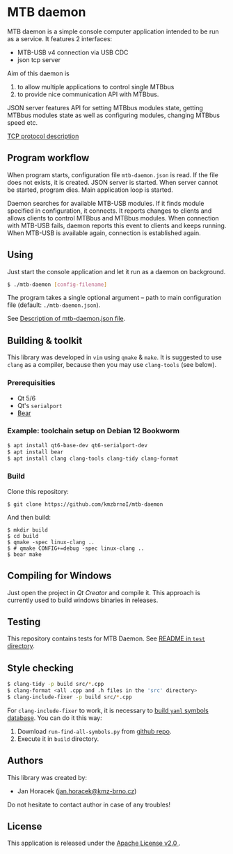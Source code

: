 MTB daemon
==========

MTB daemon is a simple console computer application intended to be run as
a service. It features 2 interfaces:

 * MTB-USB v4 connection via USB CDC
 * json tcp server

Aim of this daemon is

 1. to allow multiple applications to control single MTBbus
 2. to provide nice communication API with MTBbus.

JSON server features API for setting MTBbus modules state, getting MTBbus modules
state as well as configuring modules, changing MTBbus speed etc.

[TCP protocol description](tcp-protocol/README.md)

## Program workflow

When program starts, configuration file `mtb-daemon.json` is read. If the file
does not exists, it is created. JSON server is started. When server cannot be
started, program dies. Main application loop is started.

Daemon searches for available MTB-USB modules. If it finds module specified
in configuration, it connects. It reports changes to clients and allows clients
to control MTBbus and MTBbus modules. When connection with MTB-USB fails,
daemon reports this event to clients and keeps running. When MTB-USB is
available again, connection is established again.

## Using

Just start the console application and let it run as a daemon on background.

```bash
$ ./mtb-daemon [config-filename]
```

The program takes a single optional argument – path to main configuration file
(default: `./mtb-daemon.json`).

See [Description of mtb-daemon.json file](doc.mtb-daemon.json.md).

## Building & toolkit

This library was developed in `vim` using `qmake` & `make`. It is suggested
to use `clang` as a compiler, because then you may use `clang-tools` (see below).

### Prerequisities

 * Qt 5/6
 * Qt's `serialport`
 * [Bear](https://github.com/rizsotto/Bear)

### Example: toolchain setup on Debian 12 Bookworm

```bash
$ apt install qt6-base-dev qt6-serialport-dev
$ apt install bear
$ apt install clang clang-tools clang-tidy clang-format
```

### Build

Clone this repository:

```
$ git clone https://github.com/kmzbrnoI/mtb-daemon
```

And then build:

```
$ mkdir build
$ cd build
$ qmake -spec linux-clang ..
$ # qmake CONFIG+=debug -spec linux-clang ..
$ bear make
```

## Compiling for Windows

Just open the project in *Qt Creator* and compile it. This approach is currently
used to build windows binaries in releases.

## Testing

This repository contains tests for MTB Daemon. See
[README in `test` directory](test).

## Style checking

```bash
$ clang-tidy -p build src/*.cpp
$ clang-format <all .cpp and .h files in the 'src' directory>
$ clang-include-fixer -p build src/*.cpp
```

For `clang-include-fixer` to work, it is necessary to [build `yaml` symbols
database](https://clang.llvm.org/extra/clang-include-fixer.html#creating-a-symbol-index-from-a-compilation-database).
You can do it this way:

 1. Download `run-find-all-symbols.py` from
    [github repo](https://github.com/microsoft/clang-tools-extra/blob/master/include-fixer/find-all-symbols/tool/run-find-all-symbols.py).
 2. Execute it in `build` directory.

## Authors

This library was created by:

 * Jan Horacek ([jan.horacek@kmz-brno.cz](mailto:jan.horacek@kmz-brno.cz))

Do not hesitate to contact author in case of any troubles!

## License

This application is released under the [Apache License v2.0
](https://www.apache.org/licenses/LICENSE-2.0).
